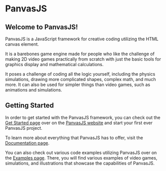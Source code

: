 # PanvasJS

## Welcome to PanvasJS!

PanvasJS is a JavaScript framework for creative coding utilizing the HTML canvas element.

It is a barebones game engine made for people who like the challenge of making 2D video games practically from scratch with just the basic tools for graphics display and mathematical calculations.

It poses a challenge of coding all the logic yourself, including the physics simulations, drawing more complicated shapes, complex math, and much more. It can also be used for simpler things than video games, such as animations and simulations.

## Getting Started

In order to get started with the PanvasJS framework, you can check out the [Get Started page](https://panvasjs.leptr.com) over on the [PanvasJS website](https://panvasjs.leptr.com) and start your first ever PanvasJS project.

To learn more about everything that PanvasJS has to offer, visit the [Documentation page](https://panvasjs.leptr.com).

You can also check out various code examples utilizing PanvasJS over on the [Examples page](https://panvasjs.leptr.com). There, you will find various examples of video games, simulations, and illustrations that showcase the capabilities of PanvasJS.
